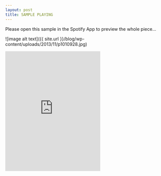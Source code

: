 ```yaml
---
layout: post
title: SAMPLE PLAYING
---
```


Please open this sample in the Spotify App to preview the whole piece...

![image alt text]({{ site.url }}/blog/wp-content/uploads/2013/11/p1010928.jpg)

<iframe src="https://embed.spotify.com/?uri=spotify%3Auser%3Achbq4o574n9t8vv6hvoptypim%3Aplaylist%3A31oD6u1Akf8QcSKcLNQAbb" width="300" height="380" frameborder="0" allowtransparency="true"></iframe>
